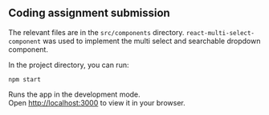 ## Coding assignment submission

The relevant files are in the `src/components` directory.
`react-multi-select-component` was used to implement the multi select and searchable dropdown component.


In the project directory, you can run:

`npm start`

Runs the app in the development mode.\
Open [http://localhost:3000](http://localhost:3000) to view it in your browser.

